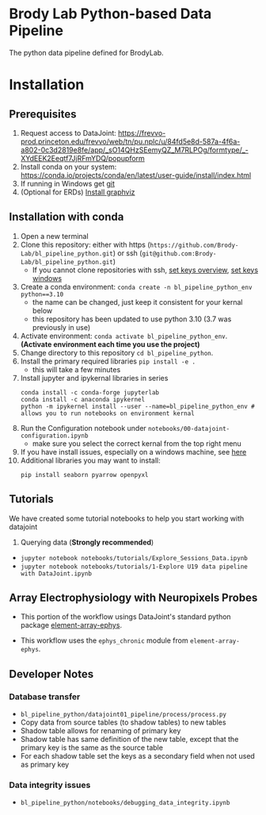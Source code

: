 # Brody Lab Python-based Data Pipeline

The python data pipeline defined for BrodyLab.

# Installation

## Prerequisites

1. Request access to DataJoint: https://frevvo-prod.princeton.edu/frevvo/web/tn/pu.nplc/u/84fd5e8d-587a-4f6a-a802-0c3d2819e8fe/app/_sO14QHzSEemyQZ_M7RLPOg/formtype/_-XYdEEK2Eeqtf7JjRFmYDQ/popupform
2. Install conda on your system:  https://conda.io/projects/conda/en/latest/user-guide/install/index.html
3. If running in Windows get [git](https://gitforwindows.org/)
4. (Optional for ERDs) [Install graphviz](https://graphviz.org/download/)

## Installation with conda

1. Open a new terminal 
2. Clone this repository: either with https (`https://github.com/Brody-Lab/bl_pipeline_python.git`) or ssh (`git@github.com:Brody-Lab/bl_pipeline_python.git`)
    - If you cannot clone repositories with ssh, [set keys overview](https://docs.github.com/en/authentication/connecting-to-github-with-ssh/generating-a-new-ssh-key-and-adding-it-to-the-ssh-agent), [set keys windows](https://github.com/Brody-Lab/jbreda_labnotebook/blob/master/helpful_code.md#ssh)
3. Create a conda environment: `conda create -n bl_pipeline_python_env python==3.10`
    - the name can be changed, just keep it consistent for your kernal below
    - this repository has been updated to use python 3.10 (3.7 was previously in use) 
4. Activate environment: `conda activate bl_pipeline_python_env`.   **(Activate environment each time you use the project)**
5. Change directory to this repository `cd bl_pipeline_python`.
6. Install the primary required libraries `pip install -e .`
    - this will take a few minutes
7. Install jupyter and ipykernal libraries in series
    ```
    conda install -c conda-forge jupyterlab
    conda install -c anaconda ipykernel
    python -m ipykernel install --user --name=bl_pipeline_python_env # allows you to run notebooks on environment kernal
    ```
8. Run the Configuration notebook under `notebooks/00-datajoint-configuration.ipynb`
    - make sure you select the correct kernal from the top right menu
9. If you have install issues, especially on a windows machine, see [here](https://github.com/Brody-Lab/bl_pipeline_python/blob/main/install_debug.md)
10. Additional libraries you may want to install:
    ```
    pip install seaborn pyarrow openpyxl
    ```

## Tutorials

We have created some tutorial notebooks to help you start working with datajoint

1. Querying data (**Strongly recommended**) 
 - `jupyter notebook notebooks/tutorials/Explore_Sessions_Data.ipynb`
 - `jupyter notebook notebooks/tutorials/1-Explore U19 data pipeline with DataJoint.ipynb`


## Array Electrophysiology with Neuropixels Probes

+ This portion of the workflow usings DataJoint's standard python package 
[element-array-ephys](https://github.com/datajoint/element-array-ephys).

+ This workflow uses the `ephys_chronic` module from `element-array-ephys`.

## Developer Notes

### Database transfer
+ `bl_pipeline_python/datajoint01_pipeline/process/process.py`
+ Copy data from source tables (to shadow tables) to new tables
+ Shadow table allows for renaming of primary key
+ Shadow table has same definition of the new table, except that the primary key
 is the same as the source table
+ For each shadow table set the keys as a secondary field when not used as 
primary key

### Data integrity issues
+ `bl_pipeline_python/notebooks/debugging_data_integrity.ipynb`
